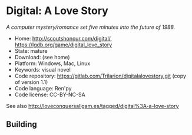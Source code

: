 # Digital: A Love Story

_A computer mystery/romance set five minutes into the future of 1988._

- Home: http://scoutshonour.com/digital/, https://lgdb.org/game/digital_love_story
- State: mature
- Download: (see home)
- Platform: Windows, Mac, Linux
- Keywords: visual novel
- Code repository: https://gitlab.com/Trilarion/digitalalovestory.git (copy of version 1.1)
- Code language: Ren'py
- Code license: CC-BY-NC-SA

See also http://loveconquersallgam.es/tagged/digital%3A-a-love-story

## Building

